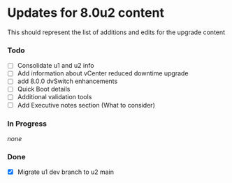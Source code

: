 # Updates for 8.0u2 content  

This should represent the list of additions and edits for the upgrade content  

### Todo

- [ ] Consolidate u1 and u2 info  
- [ ] Add information about vCenter reduced downtime upgrade  
- [ ] add 8.0.0 dvSwitch enhancements  
- [ ] Quick Boot details  
- [ ] Additional validation tools
- [ ] Add Executive notes section (What to consider)

### In Progress

_none_  

### Done  

- [x] Migrate u1 dev branch to u2 main 

